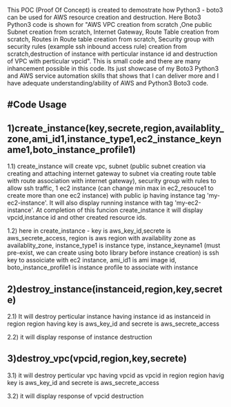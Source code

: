 This POC (Proof Of Concept) is created to demostrate how Python3 - boto3 can be used for AWS resource creation and destruction. Here Boto3 Python3 code is shown for "AWS VPC creation from scratch ,One public Subnet creation from scratch, Internet Gateway, Route Table creation from scratch, Routes in Route table creation from scratch, Security group with security rules (example ssh inbound access rule) creation from scratch,destruction of instance with perticular instance id and  destruction of VPC with perticular vpcid". This is small code and there are many inhancement possible in this code. Its just showcase of my Boto3 Python3 and AWS service automation  skills that shows that I can deliver more and I have adequate understanding/ability of AWS and Python3 Boto3 code.



#Code Usage
-----------

1)create_instance(key,secrete,region,availablity_zone,ami_id1,instance_type1,ec2_instance_keyname1,boto_instance_profile1)
--------------------------------------------------------------------------------------------------------------------------
1.1) 
create_instance will create vpc, subnet (public subnet creation via creating and attaching internet gateway to subnet via creating route table with route association with internet gateway), security group with rules to allow ssh traffic, 1 ec2 instance (can change min max in ec2_resouce1 to create more than one ec2 instance) with public ip having instance tag 'my-ec2-instance'. It will also display running instance with tag 'my-ec2-instance'. At completion of this funcion create_instance it
 will display vpcid,instance id and other created resource ids.

1.2)
here in create_instance - key is aws_key_id,secrete is aws_secrete_access, region is aws region with availability zone as availablity_zone, instance_type1 is instance type, instance_keyname1 (must pre-exist, we can create using boto library before instance creation) is ssh key to assoiciate with ec2 instance, ami_id1 is ami image id, boto_instance_profile1 is  instance profile to associate with instance



2)destroy_instance(instanceid,region,key,secrete)
-------------------------------------------------
2.1)
It will destroy perticular instance having instance id as instanceid in region region  having  key is aws_key_id and secrete is aws_secrete_access

2.2)
it will display  response of instance destruction


3)destroy_vpc(vpcid,region,key,secrete)
----------------------------------------
3.1) 
it will destroy perticular vpc having vpcid as vpcid in region region havig key is aws_key_id and secrete is aws_secrete_access

3.2) 
it will display response of vpcid destruction

